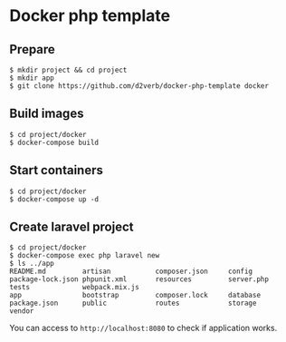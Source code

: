 # Docker php template

## Prepare
```
$ mkdir project && cd project
$ mkdir app
$ git clone https://github.com/d2verb/docker-php-template docker
```

## Build images
```
$ cd project/docker
$ docker-compose build
```

## Start containers
```
$ cd project/docker
$ docker-compose up -d
```

## Create laravel project
```
$ cd project/docker
$ docker-compose exec php laravel new
$ ls ../app
README.md         artisan           composer.json     config            package-lock.json phpunit.xml       resources         server.php        tests             webpack.mix.js
app               bootstrap         composer.lock     database          package.json      public            routes            storage           vendor
```

You can access to `http://localhost:8080` to check if application works.
